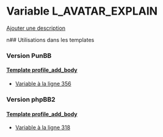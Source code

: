 # Variable L_AVATAR_EXPLAIN
[Ajouter une description](https://fa-tvars.appspot.com/L_AVATAR_EXPLAIN)

n## Utilisations dans les templates

### Version PunBB

#### [Template profile_add_body](punbb/profile_add_body.md)
* [Variable à la ligne 356](../punbb/profile_add_body.tpl#L356)

### Version phpBB2

#### [Template profile_add_body](subsilver/profile_add_body.md)
* [Variable à la ligne 318](../subsilver/profile_add_body.tpl#L318)